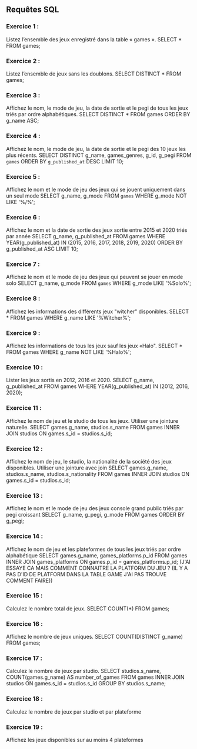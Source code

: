 ## Requêtes SQL

### Exercice 1 :
Listez l’ensemble des jeux enregistré dans la table « games ».
SELECT * FROM games;
### Exercice 2 :
Listez l’ensemble de jeux sans les doublons.
SELECT DISTINCT * FROM games;
### Exercice 3 :
Affichez le nom, le mode de jeu, la date de sortie et le pegi de tous les jeux triés par ordre alphabétiques.
SELECT DISTINCT * FROM games ORDER BY g_name ASC;
### Exercice 4 :
Affichez le nom, le mode de jeu, la date de sortie et le pegi des 10 jeux les plus récents.
SELECT DISTINCT g_name, games_genres, g_id, g_pegi FROM `games` ORDER BY `g_published_at` DESC LIMIT 10;

### Exercice 5 :
Affichez le nom et le mode de jeu des jeux qui se jouent uniquement dans un seul mode
SELECT g_name, g_mode FROM `games` WHERE g_mode NOT LIKE '%/%';

### Exercice 6 :
Affichez le nom et la date de sortie des jeux sortie entre 2015 et 2020 triés par année
SELECT g_name, g_published_at FROM games WHERE YEAR(g_published_at) IN (2015, 2016, 2017, 2018, 2019, 2020) ORDER BY g_published_at ASC LIMIT 10;

### Exercice 7 :
Affichez le nom et le mode de jeu des jeux qui peuvent se jouer en mode solo
SELECT g_name, g_mode FROM `games` WHERE g_mode LIKE '%Solo%';

### Exercice 8 :
Affichez les informations des différents jeux "witcher" disponibles.
SELECT * FROM games WHERE g_name LIKE '%Witcher%';

### Exercice 9 :
Affichez les informations de tous les jeux sauf les jeux «Halo".
SELECT * FROM games WHERE g_name NOT LIKE '%Halo%';

### Exercice 10 :
Lister les jeux sortis en 2012, 2016 et 2020.
SELECT g_name, g_published_at FROM games WHERE YEAR(g_published_at) IN (2012, 2016, 2020);

### Exercice 11 :
Affichez le nom de jeu et le studio de tous les jeux. Utiliser une jointure naturelle.
SELECT games.g_name, studios.s_name FROM games INNER JOIN studios ON games.s_id = studios.s_id;

### Exercice 12 :
Affichez le nom de jeu, le studio, la nationalité de la société des jeux disponibles. Utiliser une jointure avec join
SELECT games.g_name, studios.s_name, studios.s_nationality FROM games INNER JOIN studios ON games.s_id = studios.s_id;

### Exercice 13 :
Affichez le nom et le mode de jeu des jeux console grand public triés par pegi croissant
SELECT g_name, g_pegi, g_mode FROM games ORDER BY g_pegi;

### Exercice 14 :
Affichez le nom de jeu et les plateformes de tous les jeux triés par ordre alphabétique
SELECT games.g_name, games_platforms.p_id FROM games
INNER JOIN games_platforms ON games.p_id = games_platforms.p_id;
(J'AI ESSAYE CA MAIS COMMENT CONNAITRE LA PLATFORM DU JEU ? (IL Y A PAS D'ID DE PLATFORM DANS LA TABLE GAME J'AI PAS TROUVE COMMENT FAIRE))

### Exercice 15 :
Calculez le nombre total de jeux.
SELECT COUNT(*) FROM games;

### Exercice 16 :
Affichez le nombre de jeux uniques.
SELECT COUNT(DISTINCT g_name) FROM games;


### Exercice 17 :
Calculez le nombre de jeux par studio.
SELECT studios.s_name, COUNT(games.g_name) AS number_of_games FROM games INNER JOIN studios ON games.s_id = studios.s_id GROUP BY studios.s_name;

### Exercice 18 : 
Calculez le nombre de jeux par studio et par plateforme


### Exercice 19 : 
Affichez les jeux disponibles sur au moins 4 plateformes